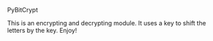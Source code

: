 PyBitCrypt

This is an encrypting and decrypting module. 
It uses a key to shift the letters by the key.
Enjoy!